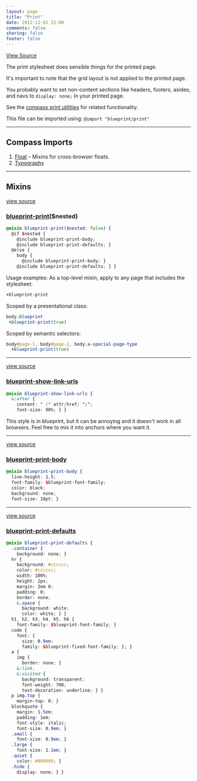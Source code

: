 ```yaml
---
layout: page
title: "Print"
date: 2012-11-01 22:00
comments: false
sharing: false
footer: false
---
```

<a class="lsf-icon" title="github" href="https://github.com/Compass/compass-blueprint/blob/master/framework/blueprint/stylesheets/blueprint/_print.scss">View Source</a>

The print stylesheet does sensible things for the printed page.

It's important to note that the grid layout is not applied to the printed page.

You probably want to set non-content sections like headers, footers, asides, and navs to `display: none;` in your printed page.

See the [compass print utilities](http://compass-style.org/reference/compass/utilities/print/) for related functionality.

This file can be imported using: `@import "blueprint/print"`

---

## Compass Imports

1. [Float](http://compass-style.org/reference/compass/utilities/general/float/) – Mixins for cross-browser floats.
2. [Typography](http://compass-style.org/reference/blueprint/typography/)

---

## Mixins

<a href="#mixin-blueprint-print-source" rel="view source">view source</a>
<span id="mixin-blueprint-print"></span>
### [blueprint-print](#mixin-blueprint-print)($nested)
```scss
@mixin blueprint-print($nested: false) {
  @if $nested {
    @include blueprint-print-body;
    @include blueprint-print-defaults; }
  @else {
    body {
      @include blueprint-print-body; }
    @include blueprint-print-defaults; } }
```

Usage examples: As a top-level mixin, apply to any page that includes the stylesheet:

``` sass
+blueprint-print
```

Scoped by a presentational class:

``` sass
body.blueprint
 +blueprint-print(true)
```

Scoped by semantic selectors:

``` sass
body#page-1, body#page-2, body.a-special-page-type
  +blueprint-print(true)
```

---

<a href="#mixin-blueprint-show-link-urls-source" rel="view source">view source</a>
<span id="mixin-blueprint-show-link-urls"></span>
### [blueprint-show-link-urls](#mixin-blueprint-show-link-urls)
```scss
@mixin blueprint-show-link-urls {
  &:after {
    content: " (" attr(href) ")";
    font-size: 90%; } }
```

This style is in blueprint, but it can be annoying and it doesn't work in all browsers. Feel free to mix it into anchors where you want it.

---

<a href="#mixin-blueprint-print-body-source" rel="view source">view source</a>
<span id="mixin-blueprint-print-body"></span>
### [blueprint-print-body](#mixin-blueprint-print-body)
```scss
@mixin blueprint-print-body {
  line-height: 1.5;
  font-family: $blueprint-font-family;
  color: black;
  background: none;
  font-size: 10pt; }
```

---

<a href="#mixin-blueprint-print-defaults-source" rel="view source">view source</a>
<span id="mixin-blueprint-print-defaults"></span>
### [blueprint-print-defaults](#mixin-blueprint-print-defaults)
```scss
@mixin blueprint-print-defaults {
  .container {
    background: none; }
  hr {
    background: #cccccc;
    color: #cccccc;
    width: 100%;
    height: 2px;
    margin: 2em 0;
    padding: 0;
    border: none;
    &.space {
      background: white;
      color: white; } }
  h1, h2, h3, h4, h5, h6 {
    font-family: $blueprint-font-family; }
  code {
    font: {
      size: 0.9em;
      family: $blueprint-fixed-font-family; }; }
  a {
    img {
      border: none; }
    &:link,
    &:visited {
      background: transparent;
      font-weight: 700;
      text-decoration: underline; } }
  p img.top {
    margin-top: 0; }
  blockquote {
    margin: 1.5em;
    padding: 1em;
    font-style: italic;
    font-size: 0.9em; }
  .small {
    font-size: 0.9em; }
  .large {
    font-size: 1.1em; }
  .quiet {
    color: #999999; }
  .hide {
    display: none; } }
```

